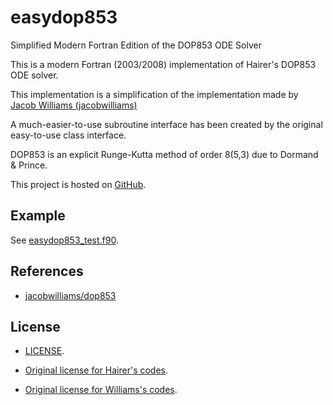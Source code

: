 # easydop853
Simplified Modern Fortran Edition of the DOP853 ODE Solver



This is a modern Fortran (2003/2008) implementation of Hairer's DOP853 ODE solver.

This implementation is a simplification of the implementation made by [Jacob Williams (jacobwilliams)](https://github.com/jacobwilliams)

A much-easier-to-use subroutine interface has been created by the original easy-to-use class interface.

DOP853 is an explicit Runge-Kutta method of order 8(5,3) due to Dormand & Prince.

This project is hosted on [GitHub](https://github.com/GasinAn/easydop853).

## Example

See [easydop853_test.f90](https://github.com/GasinAn/easydop853/easydop853_test.f90).

## References

* [jacobwilliams/dop853](https://github.com/jacobwilliams/dop853)

## License

* [LICENSE](https://github.com/GasinAn/easydop853/LICENSE).

* [Original license for Hairer's codes](http://www.unige.ch/~hairer/prog/licence.txt).
* [Original license for Williams's codes](https://raw.githubusercontent.com/jacobwilliams/dop853/master/LICENSE).
